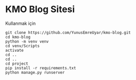 # KMO Blog Sitesi

Kullanmak için <br>

`git clone https://github.com/YunusEmreUyar/kmo-blog.git` <br>
`cd kmo-blog` <br>
`python -m venv venv` <br>
`cd venv/Scripts` <br>
`activate` <br>
`cd ..` <br>
`cd ..` <br>
`cd project` <br>
`pip install -r requirements.txt` <br>
`python manage.py runserver`
